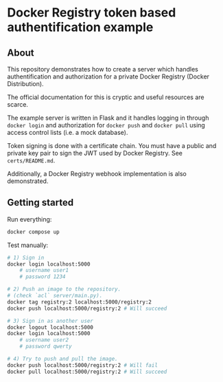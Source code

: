 # Docker Registry token based authentification example

## About

This repository demonstrates how to create a server which handles
authentification and authorization for a private Docker Registry (Docker
Distribution).

The official documentation for this is cryptic and useful resources are scarce.

The example server is written in Flask and it handles logging in through `docker
login` and authorization for `docker push` and `docker pull` using access
control lists (i.e. a mock database).

Token signing is done with a certificate chain. You must have a public and
private key pair to sign the JWT used by Docker Registry. See `certs/README.md`.

Additionally, a Docker Registry webhook implementation is also demonstrated.

## Getting started

Run everything:

```sh
docker compose up
```

Test manually:

```sh
# 1) Sign in
docker login localhost:5000
    # username user1
    # password 1234

# 2) Push an image to the repository.
# (check `acl` server/main.py).
docker tag registry:2 localhost:5000/registry:2
docker push localhost:5000/registry:2 # Will succeed

# 3) Sign in as another user
docker logout localhost:5000
docker login localhost:5000
    # username user2
    # password qwerty

# 4) Try to push and pull the image.
docker push localhost:5000/registry:2 # Will fail
docker pull localhost:5000/registry:2 # Will succeed
```